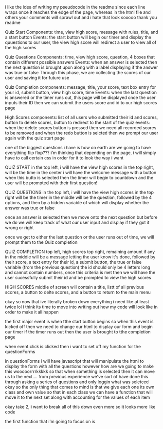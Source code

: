 i like the idea of writing my pseudocode in the readme since each line wraps once it reaches the edge of the page, whereas in the html file and others your comments will sprawl out and i hate that look sooooo thank you readme

Quiz Start 
Components: time, view high score, message with rules, title, and a start button
Events: the start button will begin our timer and display the quuestions to our user, the view high score will redirect a user to view all of the high scores

Quiz Questions
Components: time, view high score, question, 4 boxes that contain different possible answers
Events: when an answer is selected then the next question is brought upon along with a label displaying if the answer was true or false
    Through this phase, we are collecting the scores of our user and saving it for future use

Quiz Completion
components: message, title, your score, text box entry for your id, submit button, view high score, time
Events: when the last question is answered or the timer runs out, this page will be displayed
    once the user inputs their ID then we can submit the users score and id to our high scores page 

High Scores
components: list of all users who submitted their id and scores, button to delete scores, button to redirect to the start of the quiz
events: when the delete scores button is pressed then we need all recorded scores to be removed and when the redo button is selcted then we prompt our user again with the quiz start page 

one of the biggest questions i have is how on earth are we going to have everything flip flop???
i'm thinking that depending on the page, i will simply have to call certain css in order for it to look the way i want 

QUIZ START 
in the top left, i will have the view high scores 
in the top right, will be the time 
in the center i will have the welcome message with a button 
    when this butto is selected then the timer will begin to countdown and the user will be prompted with their first question! 

QUIZ QUESTIONS 
in the top left, i will have the view high scores
in the top right will be the timer
in the middle will be the question, followed by the 4 options, and then by a hidden variable of which will display whether the answer was true or false 

once an answer is selected then we move onto the next question but before we do we will keep track of what our user input and display if they got it wrong or right

once we get to either the last question or the user runs out of time, we will prompt them to the Quiz completion 

QUIZ COMPLETION 
top left, high scores
top right, remaining amount if any 
in the middle will be a message letting the user know it's done, followed by their score, a text entry for their id, a submit button, the true or false variable (from the previous question)
    the id should only be 4 letters long and cannot contain numbers, once this criteria is met then we will have the user sucessfully submit their id and be prompted to view the high scores 

HIGH SCORES 
middle of screen will contain a title, listt of all previous scores, a button to delte scores, and a button to return to the main menu


okay so now that ive literally broken down everything i need like at least twice lol i think its time to move into writing out how my code will look like in order to make it all happen

the first major event is when tthe start button begins 
so when this event is kicked off then we need to change our html to display our form and begin our timer 
if the timer runs out then the user is brought to tthe completion page 

when event.click is clicked then i want to set off my function for the questionForms

in questionForms i will have javascript that will manipulate the html to display the form with all the questions 
however how are we going to make this wooooorrrrkkkkk so that when something is selected then it can move us to the next....
from previous experience we've sort of have done this through asking a series of questions and only loggin what was seletced 
okay so the only thing that comes to mind is that we give each one its own class and own value so that in each class we can have a function that will move it to the next set along with accounting for the values of each item 


okay take 2, i want to break all of this down even more so it looks more like code

the first function that i'm going to focus on is 